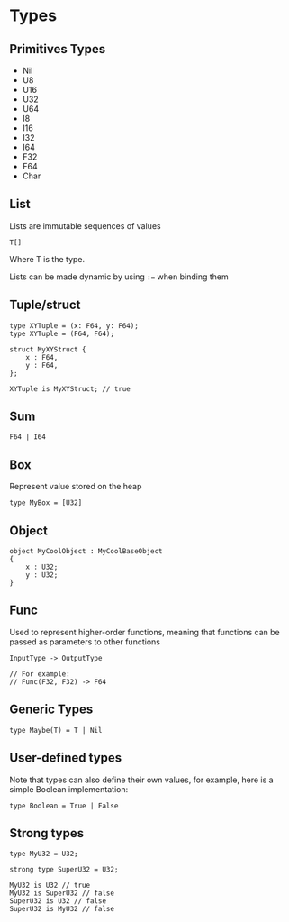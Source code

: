 # Types

## Primitives Types

- Nil
- U8
- U16
- U32
- U64
- I8
- I16
- I32
- I64
- F32
- F64
- Char

## List
Lists are immutable sequences of values

```
T[]
```

Where T is the type.

Lists can be made dynamic by using `:=` when binding them

## Tuple/struct

```
type XYTuple = (x: F64, y: F64);
type XYTuple = (F64, F64);

struct MyXYStruct {
    x : F64,
    y : F64,
};

XYTuple is MyXYStruct; // true

```

## Sum

```
F64 | I64
```

## Box

Represent value stored on the heap

```
type MyBox = [U32]
```

## Object

```
object MyCoolObject : MyCoolBaseObject
{
    x : U32;
    y : U32;
}

```


## Func

Used to represent higher-order functions, meaning that functions can be passed as parameters to other functions

```
InputType -> OutputType

// For example: 
// Func(F32, F32) -> F64

```


## Generic Types

```
type Maybe(T) = T | Nil
```

## User-defined types

Note that types can also define their own values, for example, here is a simple Boolean implementation:

```
type Boolean = True | False
```

## Strong types

```
type MyU32 = U32;

strong type SuperU32 = U32;

MyU32 is U32 // true
MyU32 is SuperU32 // false
SuperU32 is U32 // false
SuperU32 is MyU32 // false
```
